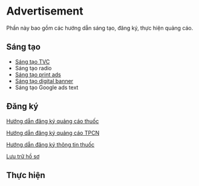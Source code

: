 # Advertisement
Phần này bao gồm các hướng dẫn sáng tạo, đăng ký, thực hiện quảng cáo.
## Sáng tạo
* [Sáng tạo TVC](./tvc/)
* Sáng tạo radio
* [Sáng tạo print ads](./print-ads/)
* [Sáng tạo digital banner](./banner/)
* Sáng tạo Google ads text
## Đăng ký
[Hướng dẫn đăng ký quảng cáo thuốc](./medicine-application.md)

[Hướng dẫn đăng ký quảng cáo TPCN](./supplement-application.md)

[Hướng dẫn đăng ký thông tin thuốc](./present-application.md)

[Lưu trữ hồ sơ](./storage.md)

## Thực hiện

